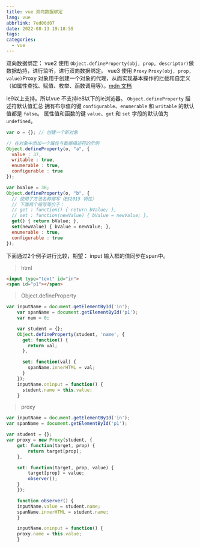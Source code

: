 ```yaml
---
title: vue 双向数据绑定
lang: vue
abbrlink: 7ed06d07
date: 2022-08-13 19:18:59
tags:
categories:
  - vue
---
```

 
双向数据绑定： 
 vue2 使用 `Object.defineProperty(obj, prop, descriptor)`做数据劫持，进行监听，进行双向数据绑定。
 vue3 使用 `Proxy` `Proxy(obj, prop, value)`Proxy 对象用于创建一个对象的代理，从而实现基本操作的拦截和自定义（如属性查找、赋值、枚举、函数调用等）。[mdn 文档](https://developer.mozilla.org/zh-CN/docs/Web/JavaScript/Reference/Global_Objects/Proxy)
 <!--more-->

 ie9以上支持。所以vue 不支持ie8以下的ie浏览器。
`Object.defineProperty` 
描述符默认值汇总
拥有布尔值的键 `configurable`、`enumerable` 和 `writable` 的默认值都是 `false`。
属性值和函数的键 `value`、`get` 和 `set` 字段的默认值为 `undefined`。


<!-- more -->
```javaScript
var o = {}; // 创建一个新对象

// 在对象中添加一个属性与数据描述符的示例
Object.defineProperty(o, "a", {
  value : 37,
  writable : true,
  enumerable : true,
  configurable : true
});

var bValue = 38;
Object.defineProperty(o, "b", {
  // 使用了方法名称缩写（ES2015 特性）
  // 下面两个缩写等价于：
  // get : function() { return bValue; },
  // set : function(newValue) { bValue = newValue; },
  get() { return bValue; },
  set(newValue) { bValue = newValue; },
  enumerable : true,
  configurable : true
});

```

下面通过2个例子进行比较，期望： input 输入框的值同步在span中。
> html 
```html
<input type="text" id="in">
<span id="p1"></span>
```

> Object.defineProperty
```javaScript
var inputName = document.getElementById('in');
    var spanName = document.getElementById('p1');
    var num = 0;

    var student = {};
    Object.defineProperty(student, 'name', {
      get: function() {
        return val;
      },

      set: function(val) {
        spanName.innerHTML = val;
      }
    });
    inputName.oninput = function() {
      student.name = this.value;
    }
```

> proxy
```javaScript
var inputName = document.getElementById('in');
var spanName = document.getElementById('p1');

var student = {};
var proxy = new Proxy(student, {
    get: function(target, prop) {
        return target[prop];
    },

    set: function(target, prop, value) {
        target[prop] = value;
        observer();
    }
    });

    function observer() {
    inputName.value = student.name;
    spanName.innerHTML = student.name;
    }

    inputName.oninput = function() {
    proxy.name = this.value;
    }
```